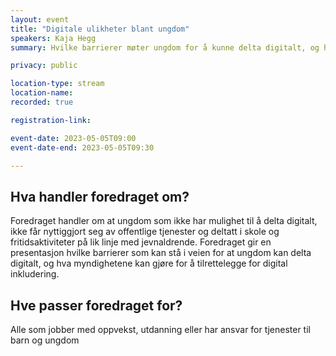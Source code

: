 ```yaml
---
layout: event
title: "Digitale ulikheter blant ungdom"
speakers: Kaja Hegg
summary: Hvilke barrierer møter ungdom for å kunne delta digitalt, og hva er løsningene?

privacy: public

location-type: stream
location-name:
recorded: true

registration-link: 

event-date: 2023-05-05T09:00
event-date-end: 2023-05-05T09:30

---
```

## Hva handler foredraget om?
Foredraget handler om at ungdom som ikke har mulighet til å delta digitalt, ikke får nyttiggjort seg av offentlige tjenester og deltatt i skole og fritidsaktiviteter på lik linje med jevnaldrende. Foredraget gir en presentasjon hvilke barrierer som kan stå i veien for at ungdom kan delta digitalt, og hva myndighetene kan gjøre for å tilrettelegge for digital inkludering.
## Hve passer foredraget for?
Alle som jobber med oppvekst, utdanning eller har ansvar for tjenester til barn og ungdom
